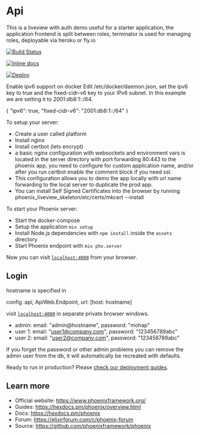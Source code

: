 # Api

This is a liveview with auth demo useful for a starter application, the application frontend is split between roles, terminator is used for managing roles, deployable via heroku or fly.io

[![Build Status](https://travis-ci.com/mithereal/phoenix_liveview_skeleton.svg?branch=master)](https://travis-ci.com/mithereal/phoenix_liveview_skeleton)

[![Inline docs](http://inch-ci.org/github/mithereal/phoenix_liveview_skeleton.svg)](http://inch-ci.org/github/mithereal/phoenix_liveview_skeleton)

[![Deploy](https://www.herokucdn.com/deploy/button.svg)](https://heroku.com/deploy)

Enable ipv6 support on docker
Edit /etc/docker/daemon.json, set the ipv6 key to true and the fixed-cidr-v6 key to your IPv6 subnet. In this example we are setting it to 2001:db8:1::/64.

{
"ipv6": true,
"fixed-cidr-v6": "2001:db8:1::/64"
}

To setup your server:

  * Create a user called platform
  * Install nginx
  * Install certbot (lets encrypt)
  * a basic nginx configuration with websockets and environment vars is located in the server directory with port forwarding 80:443 to the phoenix app, you need to configure for custom application name, and/or after you run certbot enable the comment block if you need ssl.
  * This configuration allows you to demo the app locally with url name forwarding to the local server to duplicate the prod app.
  * You can install Self Signed Certificates into the browser by running 
    phoenix_liveview_skeleton/etc/certs/mkcert --install
  
  
To start your Phoenix server:
  * Start the docker-compose
  * Setup the application `mix setup`
  * Install Node.js dependencies with `npm install` inside the `assets` directory
  * Start Phoenix endpoint with `mix phx.server`

Now you can visit [`localhost:4000`](http://localhost:4000) from your browser.

## Login
hostname is specified in 

config :api, ApiWeb.Endpoint,
url: [host: hostname]

 visit [`localhost:4000`](http://localhost:4000/login) in separate private  browser windows.
 - admin:  email: "admin@hostname", password: "mohap"
 - user 1:  email: "user1@company.com", password: "123456789abc"
 - user 2:  email: "user2@company.com", password: "123456789abc"

If you forget the password or other admin problems you can remove the admin user from the db, it will automatically be recreated with defaults.

Ready to run in production? Please [check our deployment guides](https://hexdocs.pm/phoenix/deployment.html).

## Learn more

  * Official website: https://www.phoenixframework.org/
  * Guides: https://hexdocs.pm/phoenix/overview.html
  * Docs: https://hexdocs.pm/phoenix
  * Forum: https://elixirforum.com/c/phoenix-forum
  * Source: https://github.com/phoenixframework/phoenix
